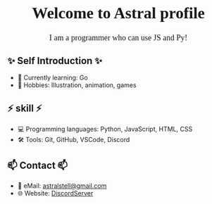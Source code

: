 <h1 align="center" style="font-family: 'yomogi', cursive; font-weight: bold; font-size: 36px;">
  Welcome to Astral profile
</h1>

<p align="center" style="font-family: 'yomogi', cursive; font-size: 18px;">
  I am a programmer who can use JS and Py!
</p>

## ✨ Self Introduction  ✨
- 🌱 Currently learning: Go
- 🎨 Hobbies: Illustration, animation, games

## ⚡ skill ⚡
- 💻 Programming languages: Python, JavaScript, HTML, CSS
- 🛠️ Tools: Git, GitHub, VSCode, Discord

## 📫 Contact 📫
- 📧 eMail: astralstell@gmail.com
- 🌐 Website: [DiscordServer](https://discord.com)
